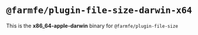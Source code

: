 # `@farmfe/plugin-file-size-darwin-x64`

This is the **x86_64-apple-darwin** binary for `@farmfe/plugin-file-size`
